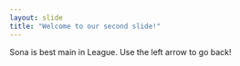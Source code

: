 ```yaml
---
layout: slide
title: "Welcome to our second slide!"
---
```

Sona is best main in League.
Use the left arrow to go back!

